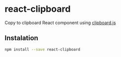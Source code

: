 # react-clipboard

Copy to clipboard React component using [clipboard.js](https://npm.im/clipboard)

## Instalation
```sh
npm install --save react-clipboard
